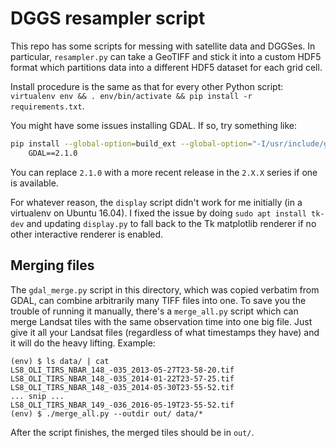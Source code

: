 # DGGS resampler script

This repo has some scripts for messing with satellite data and DGGSes. In
particular, `resampler.py` can take a GeoTIFF and stick it into a custom HDF5
format which partitions data into a different HDF5 dataset for each grid cell.

Install procedure is the same as that for every other Python script: `virtualenv
env && . env/bin/activate && pip install -r requirements.txt`.

You might have some issues installing GDAL. If so, try something like:

```sh
pip install --global-option=build_ext --global-option="-I/usr/include/gdal" \
    GDAL==2.1.0
```

You can replace `2.1.0` with a more recent release in the `2.X.X` series if one
is available.

For whatever reason, the `display` script didn't work for me initially (in a
virtualenv on Ubuntu 16.04). I fixed the issue by doing `sudo apt install
tk-dev` and updating `display.py` to fall back to the Tk matplotlib renderer if
no other interactive renderer is enabled.

## Merging files

The `gdal_merge.py` script in this directory, which was copied verbatim from
GDAL, can combine arbitrarily many TIFF files into one. To save you the trouble
of running it manually, there's a `merge_all.py` script which can merge Landsat
tiles with the same observation time into one big file. Just give it all your
Landsat files (regardless of what timestamps they have) and it will do the heavy
lifting. Example:

```
(env) $ ls data/ | cat
LS8_OLI_TIRS_NBAR_148_-035_2013-05-27T23-58-20.tif
LS8_OLI_TIRS_NBAR_148_-035_2014-01-22T23-57-25.tif
LS8_OLI_TIRS_NBAR_148_-035_2014-05-30T23-55-52.tif
... snip ...
LS8_OLI_TIRS_NBAR_149_-036_2016-05-19T23-55-52.tif
(env) $ ./merge_all.py --outdir out/ data/*
```

After the script finishes, the merged tiles should be in `out/`.
